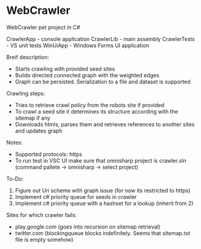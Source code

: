 # WebCrawler

WebCrawler pet project in C#


CrawlerApp - console application
CrawlerLib - main assembly
CrawlerTests - VS unit tests
WinUiApp - Windows Forms UI application


Breif description:
- Starts crawling with provided seed sites
- Builds directed connected graph with the weighted edges
- Graph can be persisted. Serialization to a file and dataset is supported


Crawling steps:
- Tries to retrieve crawl policy from the robots site if provided
- To crawl a seed site it determines its structure according with the sitemap if any
- Downloads htmls, parses them and retrieves references to another sites and updates graph

Notes:
 - Supported protocols: https
 - To run test in VSC UI make sure that omnisharp project is crawler.sln 
   (command pallete -> omnisharp -> select project)

To-Do:
 1) Figure out Uri scheme with graph issue (for now its restricted to https)
 2) Implement c# priority queue for seeds in crawler
 3) Implement c# priority queue with a hashset for a lookup (inherit from 2)

Sites for which crawler fails:
 - play.google.com (goes into recursion on sitemap retrieval)
 - twitter.com (blockingqueue blocks indefinitely. Seems that 
   sitemap.txt file is empty somehow)
